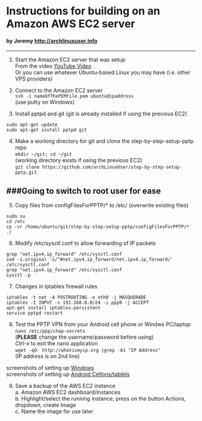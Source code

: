 # Instructions for building on an Amazon AWS EC2 server  
####    by Jeremy   http://archlinuxuser.info  
-------------------  
  
1. Start the Amazon EC2 server that was setup  
From the video [YouTube Video](https://www.youtube.com/watch?v=1hYPnUI9--c)  
Or you can use whatever Ubuntu-based Linux you may have (i.e. other VPS providers)  
 
2. Connect to the Amazon EC2 server  
`ssh -i nameOfThePEMfile.pem ubuntu@ipaddress`  
(use putty on Windows)  

3. Install pptpd and git (git is already installed if using the previous EC2)
```
sudo apt-get update  
sudo apt-get install pptpd git  
```

4. Make a working directory for git and clone the step-by-step-setup-pptp repo  
`mkdir ~/git; cd ~/git`  
(working directory exists if using the previous EC2)  
`git clone https://github.com/archLinuxUser/step-by-step-setup-pptp.git`  

###Going to switch to root user for ease
------------------- 

5. Copy files from configFilesForPPTP/*  to  /etc/  (overwrite existing files)  
```
sudo su  
cd /etc  
cp -vr /home/ubuntu/git/step-by-step-setup-pptp/configFilesForPPTP/* ./  
```

6. Modify /etc/sysctl.conf to allow forwarding of IP packets  
```
grep "net.ipv4.ip_forward" /etc/sysctl.conf  
sed -i.original 's/^#net.ipv4.ip_forward/net.ipv4.ip_forward/' /etc/sysctl.conf  
grep "net.ipv4.ip_forward" /etc/sysctl.conf  
sysctl -p  
```

7. Changes in iptables firewall rules  
```
iptables -t nat -A POSTROUTING -o eth0 -j MASQUERADE  
iptables -I INPUT -s 192.168.8.0/24 -i ppp0 -j ACCEPT  
apt-get install iptables-persistent  
service pptpd restart  
```  

8. Test the PPTP VPN from your Android cell phone or Windws PC/laptop  
`nano /etc/ppp/chap-secrets`  
(**PLEASE** change the username/password before using)  
*Ctrl-x*  to exit the nano application  
`wget -qO- http://whatismyip.org |grep -A1 "IP Address"`  
(IP address is on 2nd line)  

screenshots of setting up [Windows](../screenshots/Windows/)  
screenshots of setting up [Android Celfons/tablets](../screenshots/Android/)  

9. Save a backup of the AWS EC2 instance  
a. Amazon AWS EC2 dashboard/instances  
b. Highlight/select the running instance, press on the button Actions, dropdown, create Image  
c. Name the image for use later
